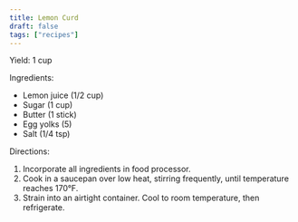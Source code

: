 ```yaml
---
title: Lemon Curd
draft: false
tags: ["recipes"]
---
```


Yield: 1 cup

Ingredients:
- Lemon juice (1/2 cup)
- Sugar (1 cup)
- Butter (1 stick)
- Egg yolks (5)
- Salt (1/4 tsp)

Directions:
1) Incorporate all ingredients in food processor.
2) Cook in a saucepan over low heat, stirring frequently, until temperature reaches 170°F.
3) Strain into an airtight container. Cool to room temperature, then refrigerate.
